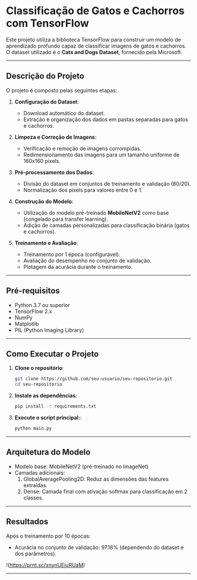 # Classificação de Gatos e Cachorros com TensorFlow

Este projeto utiliza a biblioteca TensorFlow para construir um modelo de aprendizado profundo capaz de classificar imagens de gatos e cachorros. O dataset utilizado é o **Cats and Dogs Dataset**, fornecido pela Microsoft.

---

## **Descrição do Projeto**

O projeto é composto pelas seguintes etapas:

1. **Configuração do Dataset**:
   - Download automático do dataset.
   - Extração e organização dos dados em pastas separadas para gatos e cachorros.

2. **Limpeza e Correção de Imagens**:
   - Verificação e remoção de imagens corrompidas.
   - Redimensionamento das imagens para um tamanho uniforme de 160x160 pixels.

3. **Pré-processamento dos Dados**:
   - Divisão do dataset em conjuntos de treinamento e validação (80/20).
   - Normalização dos pixels para valores entre 0 e 1.

4. **Construção do Modelo**:
   - Utilização do modelo pré-treinado **MobileNetV2** como base (congelado para transfer learning).
   - Adição de camadas personalizadas para classificação binária (gatos e cachorros).

5. **Treinamento e Avaliação**:
   - Treinamento por 1 época (configurável).
   - Avaliação do desempenho no conjunto de validação.
   - Plotagem da acurácia durante o treinamento.

---

## **Pré-requisitos**

- Python 3.7 ou superior
- TensorFlow 2.x
- NumPy
- Matplotlib
- PIL (Python Imaging Library)

---

## **Como Executar o Projeto**

1. **Clone o repositório**:
   ```bash
   git clone https://github.com/seu-usuario/seu-repositorio.git
   cd seu-repositorio

2. **Instale as dependências**:
   ```bash
   pip install -r requirements.txt

2. **Execute o script principal:**:
   ```bash
   python main.py

---

## **Arquitetura do Modelo**

- Modelo base: MobileNetV2 (pré-treinado no ImageNet)
- Camadas adicionais:
  1. GlobalAveragePooling2D: Reduz as dimensões das features extraídas.
    2. Dense: Camada final com ativação softmax para classificação em 2 classes.

---

## **Resultados**

Após o treinamento por 10 épocas:

- Acurácia no conjunto de validação: 97.18% (dependendo do dataset e dos parâmetros).

!(https://prnt.sc/xnynUEjuRUaM)


---


   

